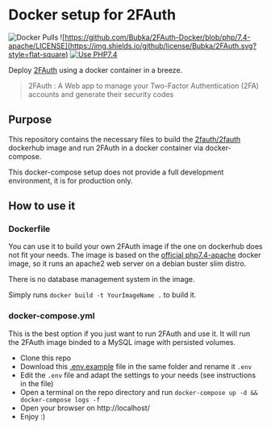 # Docker setup for 2FAuth
![Docker Pulls](https://img.shields.io/docker/pulls/2fauth/2fauth?style=flat-square&logo=docker) ![https://github.com/Bubka/2FAuth-Docker/blob/php/7.4-apache/LICENSE](https://img.shields.io/github/license/Bubka/2FAuth.svg?style=flat-square) [![Use PHP7.4](https://img.shields.io/badge/php-7.4.*-8892BF.svg?style=flat-square)](https://secure.php.net/downloads.php) 

Deploy [2FAuth](https://github.com/Bubka/2FAuth) using a docker container in a breeze.

> 2FAuth : A Web app to manage your Two-Factor Authentication (2FA) accounts and generate their security codes

## Purpose
This repository contains the necessary files to build the [2fauth/2fauth](https://hub.docker.com/repository/docker/2fauth/2fauth) dockerhub image and run 2FAuth in a docker container via docker-compose.

This docker-compose setup does not provide a full development environment, it is for production only.

## How to use it
### Dockerfile
You can use it to build your own 2FAuth image if the one on dockerhub does not fit your needs.
The image is based on the [official php7.4-apache](https://hub.docker.com/_/php) docker image, so it runs an apache2 web server on a debian buster slim distro.

There is no database management system in the image.

Simply runs `docker build -t YourImageName .` to build it.

### docker-compose.yml
This is the best option if you just want to run 2FAuth and use it.
It will run the 2FAuth image binded to a MySQL image with persisted volumes.

- Clone this repo
- Download this [.env.example](https://github.com/Bubka/2FAuth/blob/master/.env.example) file in the same folder and rename it `.env`
- Edit the `.env` file and adapt the settings to your needs (see instructions in the file)
- Open a terminal on the repo directory and run `docker-compose up -d && docker-compose logs -f`
- Open your browser on http://localhost/
- Enjoy :)